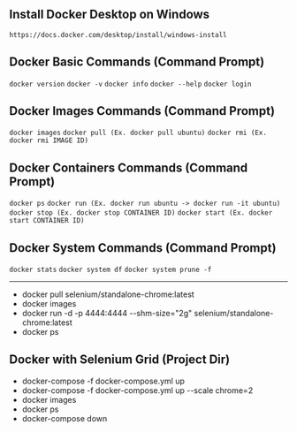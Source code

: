 Install Docker Desktop on Windows
---------------------------------
``
https://docs.docker.com/desktop/install/windows-install
``

Docker Basic Commands (Command Prompt)
--------------------------------------
``
docker version
``
``
docker -v
``
``
docker info
``
``
docker --help
``
``
docker login
``

Docker Images Commands (Command Prompt)
---------------------------------------
``
docker images
``
``
docker pull (Ex. docker pull ubuntu)
``
``
docker rmi (Ex. docker rmi IMAGE ID)
``

Docker Containers Commands (Command Prompt)
-------------------------------------------
``
docker ps
``
``
docker run (Ex. docker run ubuntu -> docker run -it ubuntu)
``
``
docker stop (Ex. docker stop CONTAINER ID)
``
``
docker start (Ex. docker start CONTAINER ID)
``

Docker System Commands (Command Prompt)
---------------------------------------
``
docker stats
``
``
docker system df
``
``
docker system prune -f
``

---------------------------------------
-  docker pull selenium/standalone-chrome:latest
-  docker images
-  docker run -d -p 4444:4444 --shm-size="2g" selenium/standalone-chrome:latest
-  docker ps

Docker with Selenium Grid (Project Dir)
---------------------------------------
- docker-compose -f docker-compose.yml up
- docker-compose -f docker-compose.yml up --scale chrome=2
- docker images
- docker ps
- docker-compose down
